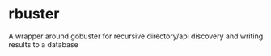 # rbuster
A wrapper around gobuster for recursive directory/api discovery and writing results to a database
